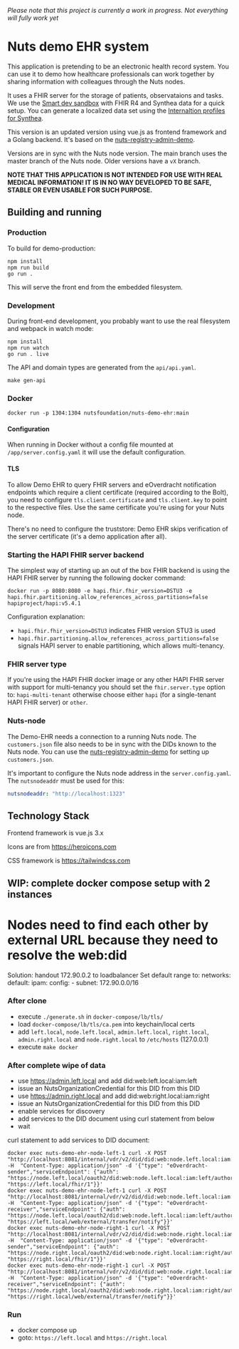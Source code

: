 _Please note that this project is currently a work in progress. Not everything
will fully work yet_

# Nuts demo EHR system

This application is pretending to be an electronic health record system. You can
use it to demo how healthcare professionals can work together by sharing
information with colleagues through the Nuts nodes.

It uses a FHIR server for the storage of patients, observataions and tasks.
We use the [Smart dev sandbox](https://github.com/smart-on-fhir/smart-dev-sandbox) with FHIR R4 and Synthea data
for a quick setup. You can generate a localized data set using the [Internaltion profiles for Synthea](https://github.com/synthetichealth/synthea-international).

This version is an updated version using vue.js as frontend framework and a Golang backend. It's based on the [nuts-registry-admin-demo](https://github.com/nuts-foundation/nuts-registry-admin-demo).

Versions are in sync with the Nuts node version. The main branch uses the master branch of the Nuts node.
Older versions have a `vX` branch.

**NOTE THAT THIS APPLICATION IS NOT INTENDED FOR USE WITH REAL MEDICAL
INFORMATION! IT IS IN NO WAY DEVELOPED TO BE SAFE, STABLE OR EVEN USABLE FOR
SUCH PURPOSE.**

## Building and running
### Production
To build for demo-production:

```shell
npm install
npm run build
go run .
```

This will serve the front end from the embedded filesystem.
### Development

During front-end development, you probably want to use the real filesystem and webpack in watch mode:

```shell
npm install
npm run watch
go run . live
```

The API and domain types are generated from the `api/api.yaml`.
```shell
make gen-api
```

### Docker
```shell
docker run -p 1304:1304 nutsfoundation/nuts-demo-ehr:main
```

#### Configuration
When running in Docker without a config file mounted at `/app/server.config.yaml` it will use the default configuration.

#### TLS

To allow Demo EHR to query FHIR servers and eOverdracht notification endpoints which require a client certificate (required according to the Bolt),
you need to configure `tls.client.certificate` and `tls.client.key` to point to the respective files.
Use the same certificate you're using for your Nuts node.

There's no need to configure the truststore: Demo EHR skips verification of the server certificate (it's a demo application after all).

### Starting the HAPI FHIR server backend

The simplest way of starting up an out of the box FHIR backend is using the HAPI FHIR server by running the following docker command:

```shell
docker run -p 8080:8080 -e hapi.fhir.fhir_version=DSTU3 -e hapi.fhir.partitioning.allow_references_across_partitions=false hapiproject/hapi:v5.4.1
```

Configuration explanation:
- `hapi.fhir.fhir_version=DSTU3` indicates FHIR version STU3 is used
- `hapi.fhir.partitioning.allow_references_across_partitions=false` signals HAPI server to enable partitioning, which allows multi-tenancy.

### FHIR server type

If you're using the HAPI FHIR docker image or any other HAPI FHIR server with support for multi-tenancy you should set the `fhir.server.type` option to: `hapi-multi-tenant` otherwise choose either `hapi` (for a single-tenant HAPI FHIR server) or `other`.

### Nuts-node

The Demo-EHR needs a connection to a running Nuts node. The `customers.json` file also needs to be in sync with the DIDs known to the Nuts node.
You can use the [nuts-registry-admin-demo](https://github.com/nuts-foundation/nuts-registry-admin-demo) for setting up `customers.json`.

It's important to configure the Nuts node address in the `server.config.yaml`. The `nutsnodeaddr` must be used for this:

```yaml
nutsnodeaddr: "http://localhost:1323"
```

## Technology Stack

Frontend framework is vue.js 3.x

Icons are from https://heroicons.com

CSS framework is https://tailwindcss.com

## WIP: complete docker compose setup with 2 instances

# Nodes need to find each other by external URL because they need to resolve the web:did
Solution: handout 172.90.0.2 to loadbalancer
Set default range to:
networks:
    default:
        ipam:
            config:
                - subnet: 172.90.0.0/16
### After clone

- execute `./generate.sh` in `docker-compose/lb/tls/`
- load `docker-compose/lb/tls/ca.pem` into keychain/local certs
- add `left.local`, `node.left.local`, `admin.left.local`, `right.local`, `admin.right.local`  and `node.right.local` to `/etc/hosts` (127.0.0.1)
- execute `make docker`

### After complete wipe of data
- use https://admin.left.local and add did:web:left.local:iam:left
- issue an NutsOrganizationCredential for this DID from this DID
- use https://admin.right.local and add did:web:right.local:iam:right
- issue an NutsOrganizationCredential for this DID from this DID
- enable services for discovery
- add services to the DID document using curl statement from below
- wait

curl statement to add services to DID document:
```shell
docker exec nuts-demo-ehr-node-left-1 curl -X POST "http://localhost:8081/internal/vdr/v2/did/did:web:node.left.local:iam:left/service" -H  "Content-Type: application/json" -d '{"type": "eOverdracht-sender","serviceEndpoint": {"auth": "https://node.left.local/oauth2/did:web:node.left.local:iam:left/authorize","fhir": "https://left.local/fhir/1"}}'
docker exec nuts-demo-ehr-node-left-1 curl -X POST "http://localhost:8081/internal/vdr/v2/did/did:web:node.left.local:iam:left/service" -H  "Content-Type: application/json" -d '{"type": "eOverdracht-receiver","serviceEndpoint": {"auth": "https://node.left.local/oauth2/did:web:node.left.local:iam:left/authorize","notification": "https://left.local/web/external/transfer/notify"}}'
docker exec nuts-demo-ehr-node-right-1 curl -X POST "http://localhost:8081/internal/vdr/v2/did/did:web:node.right.local:iam:right/service" -H  "Content-Type: application/json" -d '{"type": "eOverdracht-sender","serviceEndpoint": {"auth": "https://node.right.local/oauth2/did:web:node.right.local:iam:right/authorize","fhir": "https://right.local/fhir/1"}}'
docker exec nuts-demo-ehr-node-right-1 curl -X POST "http://localhost:8081/internal/vdr/v2/did/did:web:node.right.local:iam:right/service" -H  "Content-Type: application/json" -d '{"type": "eOverdracht-receiver","serviceEndpoint": {"auth": "https://node.right.local/oauth2/did:web:node.right.local:iam:right/authorize","notification": "https://right.local/web/external/transfer/notify"}}'
```

### Run
- docker compose up
- goto: `https://left.local` and `https://right.local`
